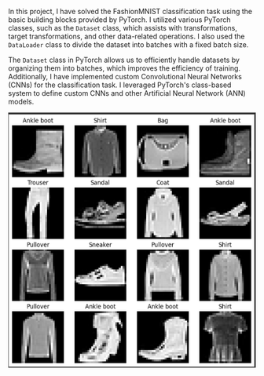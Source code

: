 In this project, I have solved the FashionMNIST classification task using the basic building blocks provided by PyTorch. I utilized various PyTorch classes, such as the `Dataset` class, which assists with transformations, target transformations, and other data-related operations. I also used the `DataLoader` class to divide the dataset into batches with a fixed batch size. 

The `Dataset` class in PyTorch allows us to efficiently handle datasets by organizing them into batches, which improves the efficiency of training. Additionally, I have implemented custom Convolutional Neural Networks (CNNs) for the classification task. I leveraged PyTorch's class-based system to define custom CNNs and other Artificial Neural Network (ANN) models.

![FashionMNIST Sample](https://github.com/ARAF-55/Fashion_MNIST_Dataset_Classification_with_PYTORCH/blob/master/1.png)
